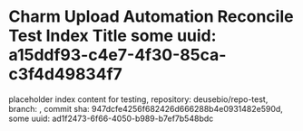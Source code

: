 # Charm Upload Automation Reconcile Test Index Title some uuid: a15ddf93-c4e7-4f30-85ca-c3f4d49834f7
 placeholder index content for testing,  repository: deusebio/repo-test,  branch: ,  commit sha: 947dcfe4256f682426d666288b4e0931482e590d,  some uuid: ad1f2473-6f66-4050-b989-b7ef7b548bdc
